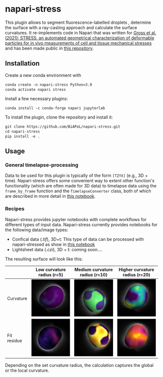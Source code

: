 # napari-stress

This plugin allows to segment fluorescence-labelled droplets , determine the surface with a ray-casting approach and calculate the surface curvatures. It re-implements code in Napari that was written for [Gross et al. (2021): STRESS, an automated geometrical characterization of deformable particles for in vivo measurements of cell and tissue mechanical stresses](https://www.biorxiv.org/content/10.1101/2021.03.26.437148v1) and has been made public in [this repository](https://www.biorxiv.org/content/10.1101/2021.03.26.437148v1).

## Installation

Create a new conda environment with

```
conda create -n napari-stress Python=3.9
conda activate napari stress
```

Install a few necessary plugins:

```
conda install -c conda-forge napari jupyterlab
```

To install the plugin, clone the repository and install it:

```
git clone https://github.com/BiAPoL/napari-stress.git
cd napari-stress
pip install -e .
```

## Usage

### General timelapse-processing

Data to be used for this plugin is typically of the form `[TZYX]` (e.g., 3D + time). Napari-stress offers some convenient way to extent other function's functionality (which are often made for 3D data) to timelapse data using the `frame_by_frame` function and the `TimelapseConverter` class, both of which are described in more detail in [this notebook]([url](https://github.com/BiAPoL/napari-stress/blob/add-timelapse-decorator-for-points-and-surfaces/docs/notebooks/demo/TimeLapse_processing.ipynb)).

### Recipes

Napari-stress provides jupyter notebooks with complete workflows for different types of input data. Napari-stress currently provides notebooks for the following data/image types:

* Confical data (*.tif*), 3D+t: This type of data can be processed with napari-stressed as show in [this notebook]([https://github.com/BiAPoL/napari-stress/blob/split-up-main-widget/docs/notebooks/Process_confocal.ipynb](https://github.com/BiAPoL/napari-stress/blob/add-timelapse-decorator-for-points-and-surfaces/docs/notebooks/Process_confocal.ipynb))
* Lightsheet data (*.czi*), 3D + t: coming soon....

The resulting surface will look like this:

||Low curvature radius (r=5)| Medium curvature radius (r=10) | Higher curvature radius (r=20) |
| --- | --- | --- | --- |
|Curvature | <img src="./docs/imgs/confocal/2_result_curvature_5radius0.png" width=100% height=100%> | <img src="./docs/imgs/confocal/2_result_curvature_10radius0.png" width=100% height=100%> | <img src="./docs/imgs/confocal/2_result_curvature_20radius0.png" width=100% height=100%> |
|Fit residue|<img src="./docs/imgs/confocal/2_result_fit_residues_5radius0.png" width=100% height=100%>|<img src="./docs/imgs/confocal/2_result_fit_residues_10radius0.png" width=100% height=100%>|<img src="./docs/imgs/confocal/2_result_fit_residues_20radius0.png" width=100% height=100%>|

Depending on the set curvature radius, the calculation captures the global or the local curvature.


